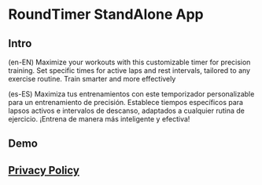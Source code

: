 # RoundTimer StandAlone App
## Intro
(en-EN) Maximize your workouts with this customizable timer for precision training. Set specific times for active laps and rest intervals, tailored to any exercise routine. Train smarter and more effectively <br>

(es-ES) Maximiza tus entrenamientos con este temporizador personalizable para un entrenamiento de precisión. Establece tiempos específicos para lapsos activos e intervalos de descanso, adaptados a cualquier rutina de ejercicio. ¡Entrena de manera más inteligente y efectiva!

## Demo

## [Privacy Policy](https://www.netbug94.com/RoundTimer/)
